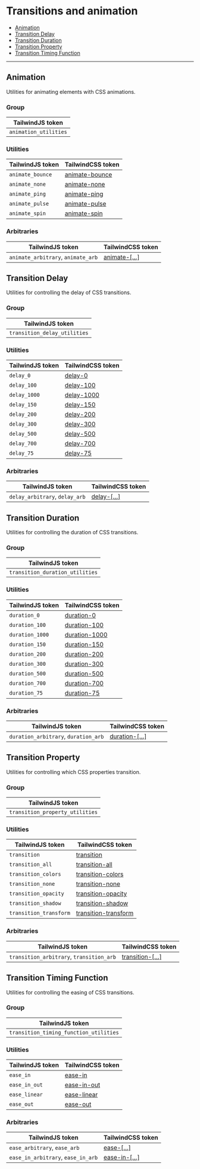 
# Transitions and animation

- [Animation](#animation)
- [Transition Delay](#transition-delay)
- [Transition Duration](#transition-duration)
- [Transition Property](#transition-property)
- [Transition Timing Function](#transition-timing-function)

-----


## Animation

Utilities for animating elements with CSS animations.

### Group

| TailwindJS token |
| ----- |
| `animation_utilities` |


### Utilities

| TailwindJS token | TailwindCSS token |
| ----- | ----- |
| `animate_bounce` | [animate-bounce](#animation) |
| `animate_none` | [animate-none](#animation) |
| `animate_ping` | [animate-ping](#animation) |
| `animate_pulse` | [animate-pulse](#animation) |
| `animate_spin` | [animate-spin](#animation) |



### Arbitraries

| TailwindJS token | TailwindCSS token |
| ----- | ----- |
| `animate_arbitrary`, `animate_arb` | [animate-[…]](#https://tailwindcss.com/docs/animation#arbitrary-values) |



## Transition Delay

Utilities for controlling the delay of CSS transitions.

### Group

| TailwindJS token |
| ----- |
| `transition_delay_utilities` |


### Utilities

| TailwindJS token | TailwindCSS token |
| ----- | ----- |
| `delay_0` | [delay-0](#transition_delay) |
| `delay_100` | [delay-100](#transition_delay) |
| `delay_1000` | [delay-1000](#transition_delay) |
| `delay_150` | [delay-150](#transition_delay) |
| `delay_200` | [delay-200](#transition_delay) |
| `delay_300` | [delay-300](#transition_delay) |
| `delay_500` | [delay-500](#transition_delay) |
| `delay_700` | [delay-700](#transition_delay) |
| `delay_75` | [delay-75](#transition_delay) |



### Arbitraries

| TailwindJS token | TailwindCSS token |
| ----- | ----- |
| `delay_arbitrary`, `delay_arb` | [delay-[…]](#https://tailwindcss.com/docs/transition-delay#arbitrary-values) |



## Transition Duration

Utilities for controlling the duration of CSS transitions.

### Group

| TailwindJS token |
| ----- |
| `transition_duration_utilities` |


### Utilities

| TailwindJS token | TailwindCSS token |
| ----- | ----- |
| `duration_0` | [duration-0](#transition_duration) |
| `duration_100` | [duration-100](#transition_duration) |
| `duration_1000` | [duration-1000](#transition_duration) |
| `duration_150` | [duration-150](#transition_duration) |
| `duration_200` | [duration-200](#transition_duration) |
| `duration_300` | [duration-300](#transition_duration) |
| `duration_500` | [duration-500](#transition_duration) |
| `duration_700` | [duration-700](#transition_duration) |
| `duration_75` | [duration-75](#transition_duration) |



### Arbitraries

| TailwindJS token | TailwindCSS token |
| ----- | ----- |
| `duration_arbitrary`, `duration_arb` | [duration-[…]](#https://tailwindcss.com/docs/transition-duration#arbitrary-values) |



## Transition Property

Utilities for controlling which CSS properties transition.

### Group

| TailwindJS token |
| ----- |
| `transition_property_utilities` |


### Utilities

| TailwindJS token | TailwindCSS token |
| ----- | ----- |
| `transition` | [transition](#transition_property) |
| `transition_all` | [transition-all](#transition_property) |
| `transition_colors` | [transition-colors](#transition_property) |
| `transition_none` | [transition-none](#transition_property) |
| `transition_opacity` | [transition-opacity](#transition_property) |
| `transition_shadow` | [transition-shadow](#transition_property) |
| `transition_transform` | [transition-transform](#transition_property) |



### Arbitraries

| TailwindJS token | TailwindCSS token |
| ----- | ----- |
| `transition_arbitrary`, `transition_arb` | [transition-[…]](#https://tailwindcss.com/docs/transition-property#arbitrary-values) |



## Transition Timing Function

Utilities for controlling the easing of CSS transitions.

### Group

| TailwindJS token |
| ----- |
| `transition_timing_function_utilities` |


### Utilities

| TailwindJS token | TailwindCSS token |
| ----- | ----- |
| `ease_in` | [ease-in](#transition_timing_function) |
| `ease_in_out` | [ease-in-out](#transition_timing_function) |
| `ease_linear` | [ease-linear](#transition_timing_function) |
| `ease_out` | [ease-out](#transition_timing_function) |



### Arbitraries

| TailwindJS token | TailwindCSS token |
| ----- | ----- |
| `ease_arbitrary`, `ease_arb` | [ease-[…]](#https://tailwindcss.com/docs/transition-timing-function#arbitrary-values) |
| `ease_in_arbitrary`, `ease_in_arb` | [ease-in-[…]](#https://tailwindcss.com/docs/transition-timing-function#arbitrary-values) |


